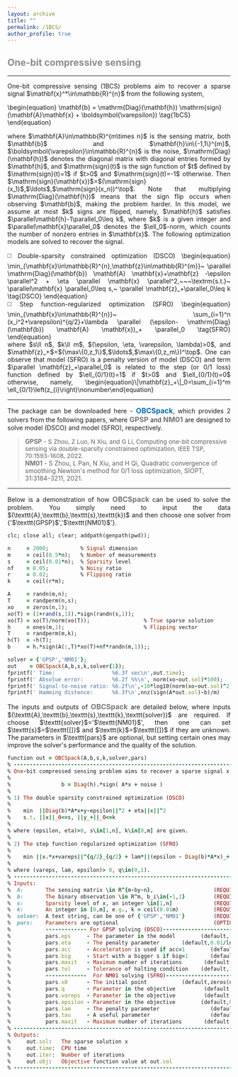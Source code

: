 ```yaml
---
layout: archive
title: ""   
permalink: /1BCS/
author_profile: true
---
```


<style>
a:link {
  text-decoration: none;
}

a:visited {
  text-decoration: none;
}

a:hover {
  text-decoration: underline;
}

a:active {
  text-decoration: underline;
}
</style>

 

##  <span style="color:#8C8C8C"> One-bit compressive sensing</span> 
---
<div style="text-align:justify;">
One-bit compressive sensing (1BCS) problems aim to recover a sparse signal $\mathbf{x}^*\in\mathbb{R}^{n}$ from the following system,
</div>

\begin{equation}
\mathbf{b} = \mathrm{Diag}(\mathbf{h}) \mathrm{sign}(\mathbf{A}\mathbf{x} + \boldsymbol{\varepsilon}) \tag{1bCS}
\end{equation} 

<div style="text-align:justify;">
where $\mathbf{A}\in\mathbb{R}^{m\times n}$ is the sensing matrix, both $\mathbf{b}$ and $\mathbf{h}\in\{-1,1\}^{m}$, $\boldsymbol{\varepsilon}\in\mathbb{R}^{n}$ is the noise, $\mathrm{Diag}(\mathbf{h})$ denotes the diagonal matrix with diagonal entries formed by $\mathbf{h}$, and $\mathrm{sign}(t)$ is the sign function of $t$ defined by $\mathrm{sign}(t)=1$ if $t>0$ and $\mathrm{sign}(t)=-1$ otherwise. Then $\mathrm{sign}(\mathbf{x})$=$(\mathrm{sign}(x_1)$,$\ldots$,$\mathrm{sign}(x_n))^\top$. Note that multiplying $\mathrm{Diag}(\mathbf{h})$ means that the sign flip occurs when observing $\mathbf{b}$, making the problem harder. In this model, we assume at most $k$ signs are flipped, namely, $\mathbf{h}$ satisfies $\parallel\mathbf{h}-1\parallel_0\leq k$, where $k$ is a given integer and $\parallel\mathbf{x}\parallel_0$ denotes the $\ell_0$-norm, which counts the number of nonzero entries in $\mathbf{x}$. The following optimization models are solved to recover the signal.
</div> 
 <p style="line-height: 2;"></p>
 <div style="text-align:justify;"> 
◻️ Double-sparsity constrained optimization (DSCO)     
\begin{equation}
\min_{\mathbf{x}\in\mathbb{R}^{n},\mathbf{z}\in\mathbb{R}^{m}}~  \parallel  \mathrm{Diag}(\mathbf{b}) \mathbf{A} \mathbf{x}+\mathbf{z} -\epsilon \parallel^2 + \eta \parallel \mathbf{x} \parallel^2,~~~\textrm{s.t.}~ \parallel\mathbf{x} \parallel_0\leq s,~ \parallel \mathbf{z}_+\parallel_0\leq k \tag{DSCO}
\end{equation}
<div style="text-align:justify;">
</div> 
◻️ Step function-regularized optimization (SFRO)  
\begin{equation}
\min_{\mathbf{x}\in\mathbb{R}^{n}}~  \sum_{i=1}^n (x_i^2+\varepsilon)^{q/2}+\lambda \parallel (\epsilon- \mathrm{Diag}(\mathbf{b}) \mathbf{A} \mathbf{x})_+ \parallel_0 \tag{SFRO}
\end{equation}
</div> 
<div style="text-align:justify;">
where $s\ll n$, $k\ll m$, $(\epsilon, \eta, \varepsilon, \lambda)>0$, and $\mathbf{z}_+$=$(\max\{0,z_1\}$,$\ldots$,$\max\{0,z_m\})^\top$. One can observe that  model (SFRO) is a penalty version of model (DSCO) and term $\parallel \mathbf{z}_+\parallel_0$ is related to the step (or 0/1 loss) function defined by $\ell_{0/1}(t)=1$ if $t>0$ and $\ell_{0/1}(t)=0$ otherwise, namely, 
  \begin{equation}\|\mathbf{z}_+\|_0=\sum_{i=1}^m \ell_{0/1}\left(z_{i}\right)\nonumber\end{equation}
</div> 
  
---

<div style="text-align:justify;">
The package can be downloaded here - <a style="font-size: 16px; font-weight: bold;color:#006DB0" href="\files\1BCSpack.zip" target="_blank">OBCSpack</a>, which provides 2 solvers from the following papers, where <b style="font-size:16px;color:#777777">GPSP</b> and <b style="font-size:16px;color:#777777">NM01</b> are designed to solve  model (DSCO) and model (SFRO), respectively. 
</div>  

> <b style="font-size:14px;color:#777777">GPSP</b> -<span style="font-size: 13.5px"> S Zhou, Z Luo, N Xiu, and G Li, Computing one-bit compressive sensing via double-sparsity constrained optimization, IEEE TSP, 70:1593-1608, 2022. </span>
<br> <b style="font-size:14px;color:#777777">NM01</b> -<span style="font-size: 14px"> S Zhou, L Pan, N Xiu, and H Qi, Quadratic convergence of smoothing Newton's method for 0/1 loss optimization, SIOPT, 31:3184–3211, 2021. </span>

---
<div style="text-align:justify;">
Below is a demonstration of how <b style="font-size:16px;color:#777777">OBCSpack</b> can be used to solve the problem. You simply need to input the data $(\texttt{A},\texttt{b},\texttt{s},\texttt{k})$ and then choose one solver from {'$\texttt{GPSP}$','$\texttt{NM01}$'}. 
</div>

<p style="line-height: 1;"></p>

```ruby
clc; close all; clear; addpath(genpath(pwd));

n     = 2000;          % Signal dimension 
m     = ceil(0.5*n);   % Number of measurements
s     = ceil(0.01*n);  % Sparsity level
nf    = 0.05;          % Noisy ratio
r     = 0.02;          % Flipping ratio
k     = ceil(r*m);

A     = randn(m,n);
T     = randperm(n,s);
xo    = zeros(n,1);                      
xo(T) = (1+rand(s,1)).*sign(randn(s,1));  
xo(T) = xo(T)/norm(xo(T));                 % True sparse solution
h     = ones(m,1);                         % Flipping vector
T     = randperm(m,k); 
h(T)  = -h(T);
b     = h.*sign(A(:,T)*xo(T)+nf*randn(m,1));; 

solver = {'GPSP','NM01'};
out    = OBCSpack(A,b,s,k,solver{1});  
fprintf(' Time:                  %6.3f sec\n',out.time);
fprintf(' Absolue error:         %6.2f %%\n', norm(xo-out.sol)*100);
fprintf(' Signal-to-noise ratio: %6.2f\n',-10*log10(norm(xo-out.sol)^2));
fprintf(' Hamming distence:      %6.3f\n',nnz(sign(A*out.sol)-b)/m)
```

<div style="text-align:justify;">
The inputs and outputs of <b style="font-size:16px;color:#777777">OBCSpack</b> are detailed below, where inputs $(\texttt{A},\texttt{b},\texttt{s},\texttt{k},\texttt{solver})$ are required. If choose $\texttt{solver}$='$\texttt{NM01}$', then one can set $\texttt{s}$=$\texttt{[]}$ and $\texttt{k}$=$\texttt{[]}$ if they are unknown. The parameters in $\texttt{pars}$ are optional, but setting certain ones may improve the solver's performance and the quality of the solution.
</div>

<p style="line-height: 1;"></p>

```ruby
function out = OBCSpack(A,b,s,k,solver,pars)
% -------------------------------------------------------------------------
% One-bit compressed sensing problem aims to recover a sparse signal x from
%
%                b = Diag(h).*sign( A*x + noise )
%
% 1) The double sparsity constrained optimization (DSCO)
%
%    min  ||Diag(b)*A*x+y-epsilon||^2 + eta||x||^2
%    s.t. ||x||_0<=s, ||y_+||_0<=k
%
% where (epsilon, eta)>0, s\in[1,n], k\in[0,m] are given.
%
% 2) The step function regularized optimization (SFRO)
%
%    min ||x.*x+vareps||^{q/2}_{q/2} + lam*||(epsilon - Diag(b)*A*x)_+||_0
%
% where (vareps, lam, epsilon)> 0, q\in(0,1).  
% -------------------------------------------------------------------------
% Inputs:
%  A:       The sensing matrix \in R^{m-by-n},                   (REQUIRED)
%  b:       The binary observation \in R^m, b_i\in{-1,1}         (REQUIRED)
%  s:       Sparsity level of x, an integer \in[1,n]             (REQUIRED)      
%  k:       An integer in [0,m], e.g., k = ceil(0.01m)           (REQUIRED)       
%  solver:  A text string, can be one of {'GPSP','NM01'}         (REQUIRED)            
%  pars:    Parameters are optional                              (OPTIONAL) 
%           ------------- For GPSP solving (DSCO)--------------------------
%           pars.eps     - The parameter in the model        (default,1e-4)
%           pars.eta     - The penalty parameter       (default,0.01/ln(n))
%           pars.acc     - Acceleration is used if acc=1        (default,0)
%           pars.big     - Start with a bigger s if big=1       (default,1)
%           pars.maxit   - Maximum number of iterations       (default,1e3) 
%           pars.tol     - Tolerance of halting condition    (default,1e-8)
%           -------------  For NM01 solving (SFRO)-------------------------
%           pars.x0      - The initial point           (default,zeros(n,1))
%           pars.q       - Parameter in the objective         (default,0.5)
%           pars.vareps  - Parameter in the objective         (default,0.5)
%           pars.epsilon - Parameter in the objective        (default,0.15)
%           pars.lam     - The penalty parameter                (default,1)
%           pars.tau     - A useful parameter                   (default,1) 
%           pars.maxit   - Maximum number of iterations       (default,1e3)  
% -------------------------------------------------------------------------
% Outputs:
%     out.sol:   The sparse solution x
%     out.time:  CPU time
%     out.iter:  Number of iterations
%     out.obj:   Objective function value at out.sol 
% ------------------------------------------------------------------------
```
